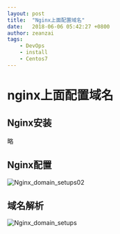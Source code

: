 ```yaml
---
layout: post
title:  "Nginx上面配置域名"
date:   2018-06-06 05:42:27 +0800
author: zeanzai
tags: 
    - DevOps
    - install
    - Centos7
---
```


# nginx上面配置域名

## Nginx安装
略

## Nginx配置

![Nginx_domain_setups02](F:\budget\install\Nginx_domain_setups02.png)

## 域名解析

![Nginx_domain_setups](F:\budget\install\Nginx_domain_setups01.png)


